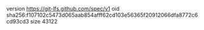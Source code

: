 version https://git-lfs.github.com/spec/v1
oid sha256:f107102c5473d065aab854afff62cd103e56365f20912066dfa8772c6cd93cd3
size 43122
